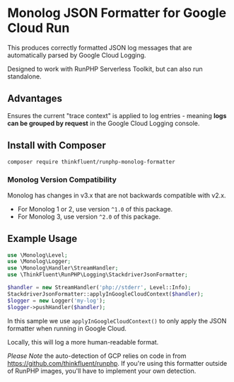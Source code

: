 # Monolog JSON Formatter for Google Cloud Run

This produces correctly formatted JSON log messages that are automatically parsed by Google Cloud Logging.

Designed to work with RunPHP Serverless Toolkit, but can also run standalone.

## Advantages

Ensures the current "trace context" is applied to log entries - meaning **logs can be grouped by request** in the Google Cloud Logging console.

## Install with Composer

```bash
composer require thinkfluent/runphp-monolog-formatter
```

### Monolog Version Compatibility
Monolog has changes in v3.x that are not backwards compatible with v2.x.

- For Monolog 1 or 2, use version `^1.0` of this package.
- For Monolog 3, use version `^2.0` of this package.

## Example Usage

```php
use \Monolog\Level;
use \Monolog\Logger;
use \Monolog\Handler\StreamHandler;
use \ThinkFluent\RunPHP\Logging\StackdriverJsonFormatter;

$handler = new StreamHandler('php://stderr', Level::Info);
StackdriverJsonFormatter::applyInGoogleCloudContext($handler);
$logger = new Logger('my-log');
$logger->pushHandler($handler);
```

In this sample we use `applyInGoogleCloudContext()` to only apply the JSON formatter when running in Google Cloud.

Locally, this will log a more human-readable format.

*Please Note* the auto-detection of GCP relies on code in from https://github.com/thinkfluent/runphp. If you're using
this formatter outside of RunPHP images, you'll have to implement your own detection.
